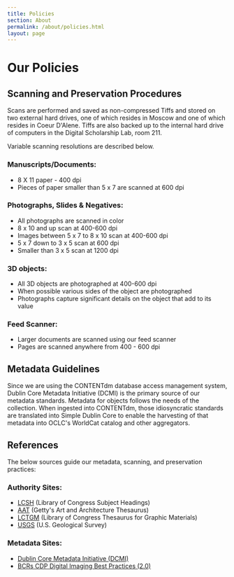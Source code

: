 ```yaml
---
title: Policies
section: About
permalink: /about/policies.html
layout: page
---
```


<h1 class="py-4">Our Policies</h1>

## Scanning and Preservation Procedures
Scans are performed and saved as non-compressed Tiffs and stored on two external hard drives, one of which resides in Moscow and one of which resides in Coeur D'Alene. Tiffs are also backed up to the internal hard drive of computers in the Digital Scholarship Lab, room 211.

Variable scanning resolutions are described below.

### Manuscripts/Documents:
- 8 X 11 paper - 400 dpi
- Pieces of paper smaller than 5 x 7 are scanned at 600 dpi

### Photographs, Slides & Negatives:
- All photographs are scanned in color
- 8 x 10 and up scan at 400-600 dpi
- Images between 5 x 7 to 8 x 10 scan at 400-600 dpi
- 5 x 7 down to 3 x 5 scan at 600 dpi
- Smaller than 3 x 5 scan at 1200 dpi

### 3D objects:
- All 3D objects are photographed at 400-600 dpi
- When possible various sides of the object are photographed
- Photographs capture significant details on the object that add to its value

### Feed Scanner:
- Larger documents are scanned using our feed scanner
- Pages are scanned anywhere from 400 - 600 dpi

<h2 class="pt-4">Metadata Guidelines</h2>

Since we are using the CONTENTdm database access management system, Dublin Core Metadata Initiative (DCMI) is the primary source of our metadata standards. Metadata for objects follows the needs of the collection. When ingested into CONTENTdm, those idiosyncratic standards are translated into Simple Dublin Core to enable the harvesting of that metadata into OCLC's WorldCat catalog and other aggregators.

<h2 class="pt-4">References</h2>

The below sources guide our metadata, scanning, and preservation practices:

### Authority Sites:
- [LCSH](https://authorities.loc.gov/) (Library of Congress Subject Headings)
- [AAT](http://www.getty.edu/research/tools/vocabularies/index.html) (Getty's Art and Architecture Thesaurus)
- [LCTGM](http://www.loc.gov/pictures/) (Library of Congress Thesaurus for Graphic Materials)
- [USGS](https://www.usgs.gov/core-science-systems/ngp/board-on-geographic-names) (U.S. Geological Survey)

### Metadata Sites:
- [Dublin Core Metadata Initiative (DCMI)](https://dublincore.org/)
- [BCRs CDP Digital Imaging Best Practices (2.0)](https://mwdl.org/docs/digital-imaging-bp_2.0.pdf)